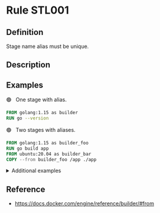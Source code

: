 # Rule STL001

## Definition

Stage name alias must be unique.

## Description



## Examples


 &#x1F7E2; &nbsp; One stage with alias.

```Dockerfile
FROM golang:1.15 as builder
RUN go --version
```


 &#x1F7E2; &nbsp; Two stages with aliases.

```Dockerfile
FROM golang:1.15 as builder_foo
RUN go build app
FROM ubuntu:20.04 as builder_bar
COPY --from builder_foo /app ./app
```



<details><br>
<summary>Additional examples</summary>


 &#x1F534; &nbsp; Two stages with the same aliases.

```Dockerfile
    FROM golang:1.15 as builder_foo
    RUN go build app
    FROM ubuntu:20.04 as builder_foo
    COPY --from builder_foo /app ./app
```


 &#x1F7E2; &nbsp; Three stages, but only one has an alias.

```Dockerfile
    FROM golang:1.15 as builder_foo
    RUN go build app
    FROM golang:1.16
    RUN go build app
    FROM scratch
    COPY --from builder_foo /app ./app
```



<p align="right"><sup>Note: all examples are parsed and/or generated from test cases.</sup></p>

</details>

## Reference

- https://docs.docker.com/engine/reference/builder/#from
